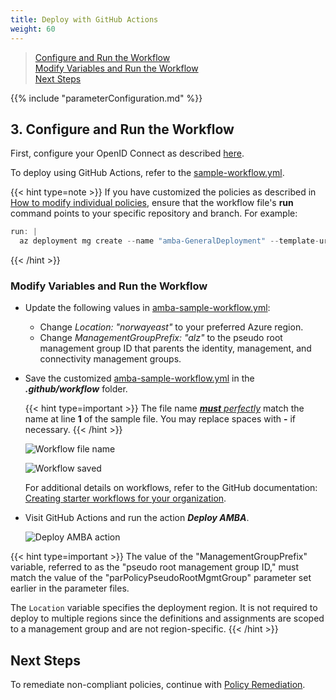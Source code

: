 ```yaml
---
title: Deploy with GitHub Actions
weight: 60
---
```


> [Configure and Run the Workflow](../Deploy-with-GitHub-Actions#3-configure-and-run-the-workflow) </br>
> [Modify Variables and Run the Workflow](../Deploy-with-GitHub-Actions#modify-variables-and-run-the-workflow) </br>
> [Next Steps](../Deploy-with-GitHub-Actions#next-steps) </br>

{{% include "parameterConfiguration.md" %}}

## 3. Configure and Run the Workflow

First, configure your OpenID Connect as described [here](https://learn.microsoft.com/en-us/azure/developer/github/connect-from-azure?tabs=azure-portal%2Cwindows#use-the-azure-login-action-with-openid-connect).

To deploy using GitHub Actions, refer to the [sample-workflow.yml](https://github.com/Azure/azure-monitor-baseline-alerts/blob/main/patterns/alz/examples/sample-workflow.yml).

{{< hint type=note >}}
If you have customized the policies as described in [How to modify individual policies](./Introduction-to-deploying-the-ALZ-Pattern.md#how-to-modify-individual-policies), ensure that the workflow file's **run** command points to your specific repository and branch. For example:

  ```ActionScript
  run: |
    az deployment mg create --name "amba-GeneralDeployment" --template-uri https://raw.githubusercontent.com/___YourGithubFork___/azure-monitor-baseline-alerts/___MainOrBranchname___/patterns/alz/alzArm.json --location ${{ env.Location }} --management-group-id ${{ env.ManagementGroupPrefix }} --parameters .\patterns\alz\alzArm.param.json
  ```
{{< /hint >}}

### Modify Variables and Run the Workflow

- Update the following values in [amba-sample-workflow.yml](https://github.com/Azure/azure-monitor-baseline-alerts/blob/main/patterns/alz/examples/sample-workflow.yml):
  - Change _Location: "norwayeast"_ to your preferred Azure region.
  - Change _ManagementGroupPrefix: "alz"_ to the pseudo root management group ID that parents the identity, management, and connectivity management groups.
- Save the customized [amba-sample-workflow.yml](https://github.com/Azure/azure-monitor-baseline-alerts/blob/main/patterns/alz/examples/sample-workflow.yml) in the _**.github/workflow**_ folder.

  {{< hint type=important >}}
  The file name <ins>_**must** perfectly_</ins> match the name at line **1** of the sample file. You may replace spaces with **-** if necessary.
  {{< /hint >}}

  ![Workflow file name](../../../media/WorkflowFileName.png)

  ![Workflow saved](../../../media/WorkflowSaved.png)

  For additional details on workflows, refer to the GitHub documentation: [Creating starter workflows for your organization](https://docs.github.com/en/actions/using-workflows/creating-starter-workflows-for-your-organization).

- Visit GitHub Actions and run the action _**Deploy AMBA**_.

  ![Deploy AMBA action](../../../media/DeployAmbaAction.png)

{{< hint type=important >}}
The value of the "ManagementGroupPrefix" variable, referred to as the "pseudo root management group ID," must match the value of the "parPolicyPseudoRootMgmtGroup" parameter set earlier in the parameter files.

The `Location` variable specifies the deployment region. It is not required to deploy to multiple regions since the definitions and assignments are scoped to a management group and are not region-specific.
{{< /hint >}}

## Next Steps

To remediate non-compliant policies, continue with [Policy Remediation](../Remediate-Policies).
